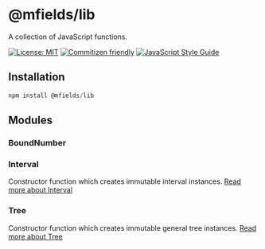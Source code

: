 # @mfields/lib

A collection of JavaScript functions.

[![License: MIT](https://img.shields.io/badge/License-MIT-yellow.svg)](https://opensource.org/licenses/MIT)
[![Commitizen friendly](https://img.shields.io/badge/commitizen-friendly-brightgreen.svg)](http://commitizen.github.io/cz-cli/)
[![JavaScript Style Guide](https://img.shields.io/badge/code_style-standard-brightgreen.svg)](https://standardjs.com)

## Installation

```js
npm install @mfields/lib
```

## Modules

### BoundNumber

### Interval
Constructor function which creates immutable interval instances. [Read more about Interval](/Interval)

### Tree
Constructor function which creates immutable general tree instances. [Read more about Tree](/Tree)
